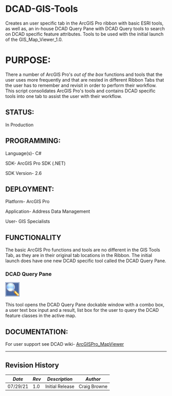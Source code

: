# DCAD-GIS-Tools
Creates an user specific tab in the ArcGIS Pro ribbon with basic ESRI tools, as well as, an in-house DCAD Query Pane with DCAD Query tools to search on DCAD specific feature attributes.  Tools to be used with the initial launch of the GIS_Map_Viewer_1.0.

# PURPOSE:
There a number of ArcGIS Pro's *out of the box* functions and tools that the user uses more frequently and that are nested in different Ribbon Tabs that the user has to remember and revisit in order to perform their workflow.  This script consolidates ArcGIS Pro's tools and contains DCAD specific tools into one tab to assist the user with their workflow.

## STATUS: 
In Production

## PROGRAMMING:
Language(s)- C# 

SDK- ArcGIS Pro SDK (.NET)

SDK Version- 2.6

## DEPLOYMENT:
Platform- ArcGIS Pro

Application-  Address Data Management

User- GIS Specialists

## FUNCTIONALITY
The basic ArcGIS Pro functions and tools are no different in the GIS Tools Tab, as they are in their original tab locations in the Ribbon.  The initial launch does have one new DCAD specific tool called the DCAD Query Pane.

### DCAD Query Pane

![DCADGISTools](./Images/locateIcon.png)

This tool opens the DCAD Query Pane dockable window with a combo box, a user text box input and a result, list box for the user to query the DCAD feature classes in the active map.


## DOCUMENTATION:
For user support see DCAD wiki- [ArcGISPro_MapViewer](http://dcadwiki.dcad.org/dcadwiki/ArcGISPro-GIS_Tools_Tab?highlight=%28%5CbEndUsers-ArcGISPro%5Cb%29)

----
## Revision History

|*Date*|*Rev*|*Description*|*Author*|
|------|-----|-------------|--------|
|07/29/21|1.0 |Initial Release |Craig Browne |
